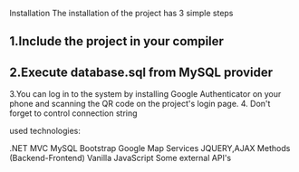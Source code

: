 Installation
The installation of the project has 3 simple steps


1.Include the project in your compiler
---------------------------------------------
2.Execute database.sql from MySQL provider
---------------------------------------------
3.You can log in to the system by installing Google Authenticator
on your phone and scanning the QR code on the project's login page.
4. Don't forget to control connection string 


used technologies:

.NET MVC 
MySQL 
Bootstrap 
Google Map Services
JQUERY,AJAX Methods (Backend-Frontend)
Vanilla JavaScript
Some external API's

 
